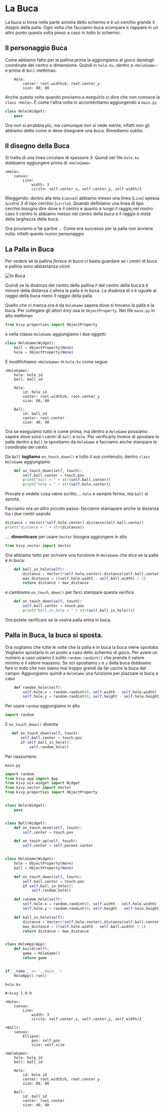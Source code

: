 # La Buca

La buca si trova nella parte sinistra dello schermo e è un cerchio grande il doppio della palla. Ogni volta che facciamo
buca scompare e riappare in un altro punto questa volta preso a caso in tutto lo schermo.

## Il personaggio Buca

Come abbiamo fatto per la pallina prima la aggiungiamo al gioco dandogli coordinate del centro e dimensione. Quindi
in `hole.kv`, dentro a `<HoleGame>:` e prima di `Ball` mettimao:

```
    Hole:
        center: root.width/6, root.center_y
        size: 80, 80
```

Anche questa volta quando proviamo a eseguirlo ci dice che non conosce la `class <Hole>`. E come l'altra volta lo 
accontentiamo aggiungendo a `main.py`

```python
class Hole(Widget):
    pass
```

Ora non si arrabbia più, ma comunque non si vede niente, infatti non gli abbiamo detto come si deve disegnare una buca.
Rimediamo subito.

## Il disegno della Buca

Si tratta di una linea circolare di spessore 3. Quindi nel file `hole.kv` dobbiamo aggiungere prima di `<HoleGame>`

```
<Hole>:
    canvas:
        Line:
            width: 3
            circle: self.center_x, self.center_y, self.width/2
```

Rileggendo: dentro alla tela (`canvas`) abbiamo messo una linea (`Line`) spessa (`width`) 3 di tipo cerchio (`circle`).
Quando definiamo una linea di tipo cerchio bisogna dire dove è il centro e quanto è lungo il raggio,nel nostro caso
il centro lo abbiamo messo nel centro della *buca* e il raggio è metà della larghezza della buca.

Ora proviamo a far partire ... Come era successo per la palla non avviene nulla: infatti questo nuovo personaggio

## La Palla in Buca 

Per vedere se la pallina *finisce in buca* ci basta guardare se i centri di buca e pallina sono abbastanza *vicini*

![In Buca](in_hole.png)

Quindi se la disatnza del centro della pallina `P` dal centro della buca `B` è minore della distanza `d` allora la palla 
è in buca. La disatnza di `d` è uguale al raggio della buca meno il raggio della palla.

Quello che ci manca ora è da `HoleGame` sapere dove si trovano la palla e la buca. Per collegare gli attori *kivy* usa
le `ObjectProperty`. Nel file `main.py` in alto mettimao

```python
from kivy.properties import ObjectProperty
```

e nella classe `HoleGame` aggiungiamo i due oggetti:

```python
class HoleGame(Widget):
    ball = ObjectProperty(None)
    hole = ObjectProperty(None)
```

E modifichiamo `<HoleGame>` in `hole.kv` come segue:

```
<HoleGame>:
    hole: hole_id
    ball: ball_id

    Hole:
        id: hole_id
        center: root.width/6, root.center_y
        size: 80, 80

    Ball:
        id: ball_id
        center: root.center
        size: 40, 40
```

Ora se eseguiamo tutto è come prima, ma dentro a `HoleGame` possiamo sapere dove sono i centri di `ball` e `hole`. Per
verificarlo Invece di spostare la palla dentro a `Ball` la spostiamo da `HoleGame` e facciamo anche stampare le
coordinate dei centri.

Da `Ball` **togliamo** `on_touch_down()` e tutto il suo contenuto; dentro `class HoleGame` aggiungiamo

```python
    def on_touch_down(self, touch):
        self.ball.center = touch.pos
        print("ball = " + str(self.ball.center))
        print("hole = " + str(self.hole.center))
```

Provate e vedete cosa viene scritto.... `hole` e sempre fermo, ma `ball` si sposta.

Facciamo ora un altro piccolo passo: facciamo stamapare anche la distanza tra i due centri usando 

```python
distance = Vector(*self.hole.center).distance(self.ball.center)
print("distance = " + str(distance))
```

.... **dimenticavo** per usare `Vector` bisogna aggiungere in alto 
```python
from kivy.vector import Vector
```

Ora abbiamo tutto per scrivere una funzione in `HoleGame` che dice se la palla è in buca:

```python
    def ball_in_hole(self):
        distance = Vector(*self.hole.center).distance(self.ball.center)
        max_distance = ((self.hole.width - self.ball.width) / 2)
        return distance < max_distance
```

e cambiamo `on_touch_down()` per farci stampare questa verifica

```python
    def on_touch_down(self, touch):
        self.ball.center = touch.pos
        print("ball_in_hole = " + str(self.ball_in_hole()))
```

Ora potete verificare se la vostra palla entra in buca.

## Palla in Buca, la buca si sposta.

Ora vogliamo che tutte le volte che la palla è in buca la buca viene spostata. Vogliamo spostarla in un posto a caso
dello schermo di gioco. Per avere un numero a caso usiamo il solito `random.randint()` che prende il valore minimo
e il valore massimo. Se noi spostiamo `x` e `y` della buca dobbiamo fare in mdo che non siamo mai troppo grandi da far 
uscire la buca dal campo: Aggiungiamo quindi a `HoleGame` una funzione per piazzare la buca a caso

```python
    def random_hole(self):
        self.hole.x = random.randint(0, self.width - self.hole.width)
        self.hole.y = random.randint(0, self.height - self.hole.height)
```

Per usare `random` aggiungiamo in alto 

```python
import random
```

E `on_touch_down()` diventa

```python
   def on_touch_down(self, touch):
       self.ball.center = touch.pos
       if self.ball_in_hole():
           self.random_hole()
```


Per riassumere:

`main.py`
```python
import random
from kivy.app import App
from kivy.uix.widget import Widget
from kivy.vector import Vector
from kivy.properties import ObjectProperty


class Hole(Widget):
    pass


class Ball(Widget):
    def on_touch_move(self, touch):
        self.center = touch.pos

    def on_touch_up(self, touch):
        self.center = self.parent.center


class HoleGame(Widget):
    hole = ObjectProperty(None)
    ball = ObjectProperty(None)

    def on_touch_down(self, touch):
        self.ball.center = touch.pos
        if self.ball_in_hole():
            self.random_hole()

    def random_hole(self):
        self.hole.x = random.randint(0, self.width - self.hole.width)
        self.hole.y = random.randint(0, self.height - self.hole.height)

    def ball_in_hole(self):
        distance = Vector(*self.hole.center).distance(self.ball.center)
        max_distance = ((self.hole.width - self.ball.width) / 2)
        return distance < max_distance


class HoleApp(App):
    def build(self):
        game = HoleGame()
        return game


if __name__ == '__main__':
    HoleApp().run()
```

`hole.kv`
```
#:kivy 1.0.9

<Hole>:
    canvas:
        Line:
            width: 3
            circle: self.center_x, self.center_y, self.width/2

<Ball>:
    canvas:
        Ellipse:
            pos: self.pos
            size: self.size

<HoleGame>:
    hole: hole_id
    ball: ball_id

    Hole:
        id: hole_id
        center: root.width/6, root.center_y
        size: 80, 80

    Ball:
        id: ball_id
        center: root.center
        size: 40, 40
```